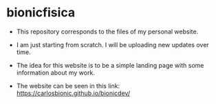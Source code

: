 # bionicfisica
* This repository corresponds to the files of my personal website.

* I am just starting from scratch. I will be uploading new updates over time.

* The idea for this website is to be a simple landing page with some information about my work.

* The website can be seen in this link: https://carlosbionic.github.io/bionicdev/
